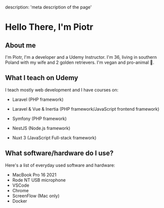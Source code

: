 description: 'meta description of the page'

# Hello There, I'm Piotr

## About me

I'm Piotr, I'm a developer and a Udemy Instructor. I'm 36, living in southern Poland with my wife and 2 golden retrievers. I'm vegan and pro-animal 🥑.

## What I teach on Udemy

I teach mostly web development and I have courses on:

- Laravel (PHP framework)

- Laravel & Vue & Inertia (PHP framework/JavaScript frontend framework)
- Symfony (PHP framework)
- NestJS (Node.js framework)
- Nuxt 3 (JavaScript Full-stack framework)

## What software/hardware do I use?
Here's a list of everyday used software and hardware:

- MacBook Pro 16 2021
- Rode NT USB microphone
- VSCode
- Chrome
- ScreenFlow (Mac only)
- Docker